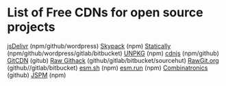 # List of Free CDNs for open source projects

[jsDelivr](https://www.jsdelivr.com)  (npm/github/wordpress)
[Skypack](https://skypack.dev) (npm)
[Statically](https://statically.io) (npm/github/wordpress/gitlab/bitbucket)
[UNPKG](https://unpkg.com/) (npm)
[cdnjs](https://cdnjs.com) (npm/github)
[GitCDN](https://gitcdn.link) (gitub)
[Raw Githack](https://raw.githack.com) (github/gitlab/bitbucket/sourcehut)
[RawGit.org](https://rawgit.org) (github//gitlab/bitbucket)
[esm.sh](https://esm.sh) (npm)
[esm.run](https://esm.run) (npm)
[Combinatronics](https://www.combinatronics.com) (github)
[JSPM](https://jspm.org) (npm)


